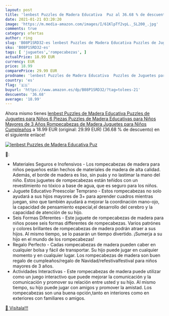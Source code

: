 ```yaml
---
layout: post
title: 'lenbest Puzzles de Madera Educativa  Puz al 36.68 % de descuento'
date: 2021-01-21 03:20:20
image: 'https://m.media-amazon.com/images/I/61KlpTf2vpL._SL200_.jpg'
comments: true
category: ofertas
author: ring
slug: 'B08P1SRD32-es lenbest Puzzles de Madera Educativa Puzzles de Juguetes...'
sku: 'B08P1SRD32-es'
tags: [ 'juguetes','rompecabezas', ]
actualPrice: 18.99 EUR
currency: EUR
price: 18.99
comparePrice: 29.99 EUR
prodname: 'lenbest Puzzles de Madera Educativa  Puzzles de Juguetes para Niños  6 Piezas Puzzles de Madera Educativas para Niños Mayores de 3 Años Rompecabezas de Madera Juguetes para Niños  Cumpleaños'
country: 'es'
flag: '🇪🇸'
buyurl: 'https://www.amazon.es/dp/B08P1SRD32/?tag=tolees-21'
descuento: '36.68'
average: '18.99'
---
```


Ahora mismo tienes [lenbest Puzzles de Madera Educativa  Puzzles de Juguetes para Niños  6 Piezas Puzzles de Madera Educativas para Niños Mayores de 3 Años Rompecabezas de Madera Juguetes para Niños  Cumpleaños](https://www.amazon.es/dp/B08P1SRD32/?tag=tolees-21) a 18.99 EUR (original: 29.99 EUR) (36.68 %  de descuento) en el siguiente enlace!

[![lenbest Puzzles de Madera Educativa  Puz](https://m.media-amazon.com/images/I/61KlpTf2vpL._SL200_.jpg)](https://www.amazon.es/dp/B08P1SRD32/?tag=tolees-21)

🔎:

- Materiales Seguros e Inofensivos - Los rompecabezas de madera para niños pequeños están hechos de materiales de madera de alta calidad. Además, el borde de madera es liso, sin puás y no lastimar la mano del niño. Estos juguetes de rompecabezas están teñidos con un revestimiento no tóxico a base de agua, que es seguro para los niños.
- Juguete Educativo Preescolar Temprano - Estos rompecabezas no solo ayudará a sus hijos mayores de 3+ para aprender cuadros mientras juegan, sino que también ayudará a mejorar la coordinación mano-ojo, la capacidad de pensamiento especial,el desarrollo del cerebro y la capacidad de atención de su hijo.
- Seis Formas Diferentes - Este juguete de rompecabezas de madera para niños posee seis formas differentes de rompecabezas. Varios patrónes y colores brillantes de rompecabezas de madera podrán atraer a sus hijos. Al mismo tiempo, se lo pasarán un tiempo divertido. ¡Sumerja a su hijo en el mundo de los rompecabezas!
- Regalo Perfecto - Cadas rompecabezas de madera pueden caber en cualquier bolsa y fácil de transportar. Su hijo puede jugar en cualquier momento y en cualquier lugar. Los rompecabezas de madera son buen regalo de cumpleaños/regalo de Navidad/refestivalfestival para niños mayores de 3 años.
- Actividades Interactivas - Este rompecabezas de madera puede utilizar como un juego interactivo que puede mejorar la comunicación y la comunicación y promover su relación entre usted y su hijo. Al mismo tiempo, su hijo puede jugar con amigos y promover la amistad. Los rompecabezas son una buena opción,tanto en interiores como en exteriores con familiares o amigos.

[🛒 Visítala!!!](https://www.amazon.es/dp/B08P1SRD32/?tag=tolees-21)
